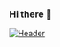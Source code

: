 ### Hi there 👋
[![Header](https://raw.githubusercontent.com/MartinHeinz/<OWNER>/<OWNER>/readme_header.png "Header")](https://www.google.com/search?q=programmer+banner&sxsrf=ALeKk037SbSo0m65c17ZdADJLkYyibCD1g:1608277283809&source=lnms&tbm=isch&sa=X&ved=2ahUKEwjKmc7hg9ftAhXDzDgGHbe3B6AQ_AUoAXoECBAQAw&biw=1440&bih=789#imgrc=Q-UW7ZgCAxzPFM)

<!--
**nagarajmanjunath/nagarajmanjunath** is a ✨ _special_ ✨ repository because its `README.md` (this file) appears on your GitHub profile.

Here are some ideas to get you started:

- 🔭 I’m currently working on ...
- 🌱 I’m currently learning ...
- 👯 I’m looking to collaborate on ...
- 🤔 I’m looking for help with ...
- 💬 Ask me about ...
- 📫 How to reach me: ...
- 😄 Pronouns: ...
- ⚡ Fun fact: ...
-->
